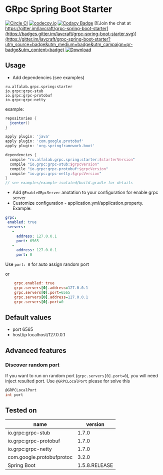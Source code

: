 # GRpc Spring Boot Starter

[![Circle CI](https://circleci.com/gh/lavcraft/grpc-spring-boot-starter/tree/master.svg?style=shield)](https://circleci.com/gh/lavcraft/grpc-spring-boot-starter/tree/master)
[![codecov.io](https://codecov.io/github/lavcraft/grpc-spring-boot-starter/coverage.svg?branch=master)](https://codecov.io/github/lavcraft/grpc-spring-boot-starter?branch=master)
[![Codacy Badge](https://api.codacy.com/project/badge/Grade/3ae2b8efd3124618928e3008d8e90afd)](https://www.codacy.com/app/lavcraft/grpc-spring-boot-starter?utm_source=github.com&amp;utm_medium=referral&amp;utm_content=lavcraft/grpc-spring-boot-starter&amp;utm_campaign=Badge_Grade)
[![Join the chat at https://gitter.im/lavcraft/grpc-spring-boot-starter](https://badges.gitter.im/lavcraft/grpc-spring-boot-starter.svg)](https://gitter.im/lavcraft/grpc-spring-boot-starter?utm_source=badge&utm_medium=badge&utm_campaign=pr-badge&utm_content=badge)
[![Download](https://api.bintray.com/packages/lavcraft/maven/grpc-spring-boot-starter/images/download.svg) ](https://bintray.com/lavcraft/maven/grpc-spring-boot-starter/_latestVersion)

## Usage

* Add dependencies (see examples)

```
ru.alfalab.grpc.spring:starter
io.grpc:grpc-stub
io.grpc:grpc-protobuf
io.grpc:grpc-netty
```
    
example:
```groovy
repositories {
  jcenter()
}

apply plugin: 'java'
apply plugin: 'com.google.protobuf'
apply plugin: 'org.springframework.boot'

dependencies {
  compile "ru.alfalab.grpc.spring:starter:$starterVersion"
  compile "io.grpc:grpc-stub:$grpcVersion"
  compile "io.grpc:grpc-protobuf:$grpcVersion"
  compile "io.grpc:grpc-netty:$grpcVersion"  
}
// see examples/example-isolated/build.gradle for details  
```

* Add `@EnableGRpcServer` anotation to your configuration for enable grpc server
* Customize configuration - application.yml/application.property. Example:

```YAML
grpc:
 enabled: true
 servers:
   -
     address: 127.0.0.1
     port: 6565
   -
     address: 127.0.0.1
     port: 0
```

Use `port: 0` for auto assign random port

or

```ini  
    grpc.enabled: true
    grpc.servers[0].address=127.0.0.1
    grpc.servers[0].port=6565
    grpc.servers[0].address=127.0.0.1
    grpc.servers[0].port=0    
```    

## Default values

* port 6565
* host/ip localhost/127.0.0.1

## Advanced features

### Discover random port

If you want to run on random port (`grpc.servers[0].port=0`), you will need inject resulted port. 
Use `@GRPCLocalPort` please for solve this

```groovy
@GRPCLocalPort
int port
```

## Tested on

| name                      | version       |
| ---                       | ---           |
| io.grpc:grpc-stub         | 1.7.0         |
| io.grpc:grpc-protobuf     | 1.7.0         |
| io.grpc:grpc-netty        | 1.7.0         |
| com.google.protobufprotoc | 3.2.0         |
| Spring Boot               | 1.5.8.RELEASE |
